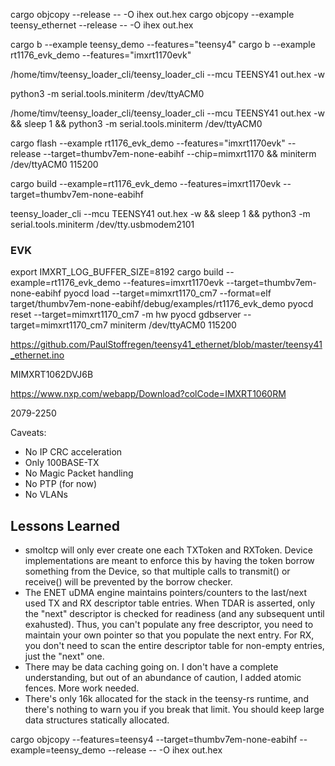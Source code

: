 cargo objcopy --release -- -O ihex out.hex
cargo objcopy --example teensy_ethernet --release -- -O ihex out.hex

cargo b --example teensy_demo --features="teensy4"
cargo b --example rt1176_evk_demo --features="imxrt1170evk"

/home/timv/teensy_loader_cli/teensy_loader_cli --mcu TEENSY41 out.hex -w

python3 -m serial.tools.miniterm /dev/ttyACM0

/home/timv/teensy_loader_cli/teensy_loader_cli --mcu TEENSY41 out.hex -w && sleep 1 && python3 -m serial.tools.miniterm /dev/ttyACM0

cargo flash --example rt1176_evk_demo --features="imxrt1170evk" --release --target=thumbv7em-none-eabihf --chip=mimxrt1170 && miniterm /dev/ttyACM0 115200

cargo build --example=rt1176_evk_demo --features=imxrt1170evk --target=thumbv7em-none-eabihf



teensy_loader_cli --mcu TEENSY41 out.hex -w && sleep 1 && python3 -m serial.tools.miniterm /dev/tty.usbmodem2101

### EVK
export IMXRT_LOG_BUFFER_SIZE=8192
cargo build --example=rt1176_evk_demo --features=imxrt1170evk --target=thumbv7em-none-eabihf
pyocd load --target=mimxrt1170_cm7 --format=elf target/thumbv7em-none-eabihf/debug/examples/rt1176_evk_demo
pyocd reset --target=mimxrt1170_cm7 -m hw
pyocd gdbserver --target=mimxrt1170_cm7
miniterm /dev/ttyACM0 115200

https://github.com/PaulStoffregen/teensy41_ethernet/blob/master/teensy41_ethernet.ino

MIMXRT1062DVJ6B

https://www.nxp.com/webapp/Download?colCode=IMXRT1060RM

2079-2250

Caveats:
- No IP CRC acceleration
- Only 100BASE-TX
- No Magic Packet handling
- No PTP (for now)
- No VLANs




## Lessons Learned
- smoltcp will only ever create one each TXToken and RXToken. Device implementations are meant to enforce this by having the token borrow something from the Device, so that multiple calls to transmit() or receive() will be prevented by the borrow checker.
- The ENET uDMA engine maintains pointers/counters to the last/next used TX and RX descriptor table entries. When TDAR is asserted, only the "next" descriptor is checked for readiness (and any subsequent until exahusted). Thus, you can't populate any free descriptor, you need to maintain your own pointer so that you populate the next entry. For RX, you don't need to scan the entire descriptor table for non-empty entries, just the "next" one.
- There may be data caching going on. I don't have a complete understanding, but out of an abundance of caution, I added atomic fences. More work needed.
- There's only 16k allocated for the stack in the teensy-rs runtime, and there's nothing to warn you if you break that limit. You should keep large data structures statically allocated.


cargo objcopy --features=teensy4 --target=thumbv7em-none-eabihf --example=teensy_demo --release -- -O ihex out.hex